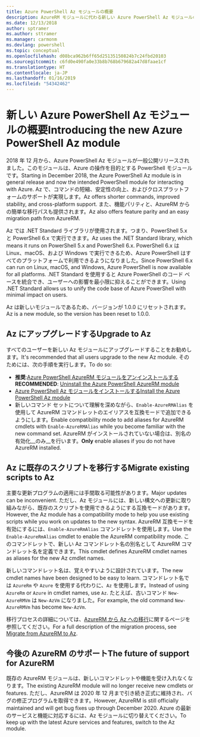 ```yaml
---
title: Azure PowerShell Az モジュールの概要
description: AzureRM モジュールに代わる新しい Azure PowerShell Az モジュールの概要。
ms.date: 12/13/2018
author: sptramer
ms.author: sttramer
ms.manager: carmonm
ms.devlang: powershell
ms.topic: conceptual
ms.openlocfilehash: d08bca962b6ff65d25135150824b7c24fbd20103
ms.sourcegitcommit: c6fd0e490fa0e33b8b768b679682a47d8faae1cf
ms.translationtype: HT
ms.contentlocale: ja-JP
ms.lasthandoff: 01/16/2019
ms.locfileid: "54342462"
---
```

# <a name="introducing-the-new-azure-powershell-az-module"></a><span data-ttu-id="7af25-103">新しい Azure PowerShell Az モジュールの概要</span><span class="sxs-lookup"><span data-stu-id="7af25-103">Introducing the new Azure PowerShell Az module</span></span>

<span data-ttu-id="7af25-104">2018 年 12 月から、Azure PowerShell Az モジュールが一般公開リリースされました。このモジュールは、Azure の操作を目的とする PowerShell モジュールです。</span><span class="sxs-lookup"><span data-stu-id="7af25-104">Starting in December 2018, the Azure PowerShell Az module is in general release and now the intended PowerShell module for interacting with Azure.</span></span> <span data-ttu-id="7af25-105">Az で、コマンドの短縮、安定性の向上、およびクロスプラットフォームのサポートが実現します。</span><span class="sxs-lookup"><span data-stu-id="7af25-105">Az offers shorter commands, improved stability, and cross-platform support.</span></span> <span data-ttu-id="7af25-106">また、機能パリティと、AzureRM からの簡単な移行パスも提供されます。</span><span class="sxs-lookup"><span data-stu-id="7af25-106">Az also offers feature parity and an easy migration path from AzureRM.</span></span>

<span data-ttu-id="7af25-107">Az では .NET Standard ライブラリが使用されます。つまり、PowerShell 5.x と PowerShell 6.x で実行できます。</span><span class="sxs-lookup"><span data-stu-id="7af25-107">Az uses the .NET Standard library, which means it runs on PowerShell 5.x and PowerShell 6.x.</span></span>
<span data-ttu-id="7af25-108">PowerShell 6.x は Linux、macOS、および Windows で実行できるため、Azure PowerShell はすべてのプラットフォームで利用できるようになりました。</span><span class="sxs-lookup"><span data-stu-id="7af25-108">Since PowerShell 6.x can run on Linux, macOS, and Windows, Azure PowerShell is now available for all platforms.</span></span>
<span data-ttu-id="7af25-109">.NET Standard を使用すると Azure PowerShell のコード ベースを統合でき、ユーザーへの影響を最小限に抑えることができます。</span><span class="sxs-lookup"><span data-stu-id="7af25-109">Using .NET Standard allows us to unify the code base of Azure PowerShell with minimal impact on users.</span></span>

<span data-ttu-id="7af25-110">Az は新しいモジュールであるため、バージョンが 1.0.0 にリセットされます。</span><span class="sxs-lookup"><span data-stu-id="7af25-110">Az is a new module, so the version has been reset to 1.0.0.</span></span>

## <a name="upgrade-to-az"></a><span data-ttu-id="7af25-111">Az にアップグレードする</span><span class="sxs-lookup"><span data-stu-id="7af25-111">Upgrade to Az</span></span>

<span data-ttu-id="7af25-112">すべてのユーザーを新しい Az モジュールにアップグレードすることをお勧めします。</span><span class="sxs-lookup"><span data-stu-id="7af25-112">It's recommended that all users upgrade to the new Az module.</span></span> <span data-ttu-id="7af25-113">そのためには、次の手順を実行します。</span><span class="sxs-lookup"><span data-stu-id="7af25-113">To do so:</span></span>

* <span data-ttu-id="7af25-114">__推奨__:[Azure PowerShell AzureRM モジュールをアンインストールする](/powershell/azure/uninstall-az-ps#uninstall-the-azurerm-module)</span><span class="sxs-lookup"><span data-stu-id="7af25-114">__RECOMMENDED__: [Uninstall the Azure PowerShell AzureRM module](/powershell/azure/uninstall-az-ps#uninstall-the-azurerm-module)</span></span>
* [<span data-ttu-id="7af25-115">Azure PowerShell Az モジュールをインストールする</span><span class="sxs-lookup"><span data-stu-id="7af25-115">Install the Azure PowerShell Az module</span></span>](/powershell/azure/install-az-ps)
* <span data-ttu-id="7af25-116">新しいコマンド セットについて理解を深めながら、`Enable-AzureRMAlias` を使用して AzureRM コマンドレットのエイリアスを互換モードで追加できるようにします。</span><span class="sxs-lookup"><span data-stu-id="7af25-116">Enable compatibility mode to add aliases for AzureRM cmdlets with `Enable-AzureRMAlias` while you become familiar with the new command set.</span></span> <span data-ttu-id="7af25-117">AzureRM がインストールされていない場合は、別名の有効化__のみ__を行います。</span><span class="sxs-lookup"><span data-stu-id="7af25-117">__Only__ enable aliases if you do not have AzureRM installed.</span></span>

## <a name="migrate-existing-scripts-to-az"></a><span data-ttu-id="7af25-118">Az に既存のスクリプトを移行する</span><span class="sxs-lookup"><span data-stu-id="7af25-118">Migrate existing scripts to Az</span></span>

<span data-ttu-id="7af25-119">主要な更新プログラムの適用には手間取る可能性があります。</span><span class="sxs-lookup"><span data-stu-id="7af25-119">Major updates can be inconvenient.</span></span> <span data-ttu-id="7af25-120">ただし、Az モジュールには、新しい構文への更新に取り組みながら、既存のスクリプトを使用できるようにする互換モードがあります。</span><span class="sxs-lookup"><span data-stu-id="7af25-120">However, the Az module has a compatibility mode to help you use existing scripts while you work on updates to the new syntax.</span></span> <span data-ttu-id="7af25-121">AzureRM 互換モードを有効にするには、`Enable-AzureRmAlias` コマンドレットを使用します。</span><span class="sxs-lookup"><span data-stu-id="7af25-121">Use the `Enable-AzureRmAlias` cmdlet to enable the AzureRM compatibility mode.</span></span> <span data-ttu-id="7af25-122">このコマンドレットで、新しい Az コマンドレット名の別名として AzureRM コマンドレット名を定義できます。</span><span class="sxs-lookup"><span data-stu-id="7af25-122">This cmdlet defines AzureRM cmdlet names as aliases for the new Az cmdlet names.</span></span>

<span data-ttu-id="7af25-123">新しいコマンドレット名は、覚えやすいように設計されています。</span><span class="sxs-lookup"><span data-stu-id="7af25-123">The new cmdlet names have been designed to be easy to learn.</span></span> <span data-ttu-id="7af25-124">コマンドレット名では `AzureRm` や `Azure` を使用する代わりに、`Az` を使用します。</span><span class="sxs-lookup"><span data-stu-id="7af25-124">Instead of using `AzureRm` or `Azure` in cmdlet names, use `Az`.</span></span> <span data-ttu-id="7af25-125">たとえば、古いコマンド `New-AzureRMVm` は `New-AzVm` になりました。</span><span class="sxs-lookup"><span data-stu-id="7af25-125">For example, the old command `New-AzureRMVm` has become `New-AzVm`.</span></span>

<span data-ttu-id="7af25-126">移行プロセスの詳細については、[AzureRM から Az への移行](migrate-from-azurerm-to-az.md)に関するページを参照してください。</span><span class="sxs-lookup"><span data-stu-id="7af25-126">For a full description of the migration process, see [Migrate from AzureRM to Az](migrate-from-azurerm-to-az.md).</span></span>

## <a name="the-future-of-support-for-azurerm"></a><span data-ttu-id="7af25-127">今後の AzureRM のサポート</span><span class="sxs-lookup"><span data-stu-id="7af25-127">The future of support for AzureRM</span></span>

<span data-ttu-id="7af25-128">既存の AzureRM モジュールは、新しいコマンドレットや機能を受け入れなくなります。</span><span class="sxs-lookup"><span data-stu-id="7af25-128">The existing AzureRM module will no longer receive new cmdlets or features.</span></span> <span data-ttu-id="7af25-129">ただし、AzureRM は 2020 年 12 月まで引き続き正式に維持され、バグの修正プログラムを取得できます。</span><span class="sxs-lookup"><span data-stu-id="7af25-129">However, AzureRM is still officially maintained and will get bug fixes up through December 2020.</span></span> <span data-ttu-id="7af25-130">Azure の最新のサービスと機能に対応するには、Az モジュールに切り替えてください。</span><span class="sxs-lookup"><span data-stu-id="7af25-130">To keep up with the latest Azure services and features, switch to the Az module.</span></span>
